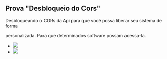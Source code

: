 <h2>Prova "Desbloqueio do Cors"</h2>
<p>Desbloqueando o CORs da Api para que você possa liberar seu sistema de forma</p>
     <p>personalizada. Para que determinados software possam acessa-la.</p>

* ![](https://img.shields.io/badge/CORs%2FSeguran%C3%A7a%20%3D%20-API-black)
* ![](https://img.shields.io/badge/Desbloqueando-o%20CORs%20da%20API.-black)
